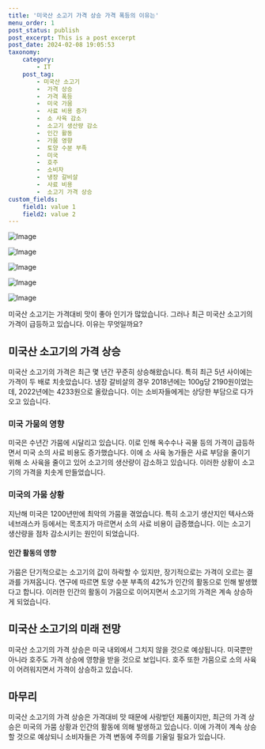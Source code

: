 ```yaml
---
title: '미국산 소고기 가격 상승 가격 폭등의 이유는'
menu_order: 1
post_status: publish
post_excerpt: This is a post excerpt
post_date: 2024-02-08 19:05:53
taxonomy:
    category:
        - IT
    post_tag:
        - 미국산 소고기
        -  가격 상승
        -  가격 폭등
        -  미국 가뭄
        -  사료 비용 증가
        -  소 사육 감소
        -  소고기 생산량 감소
        -  인간 활동
        -  가뭄 영향
        -  토양 수분 부족
        -  미국
        -  호주
        -  소비자
        -  냉장 갈비살
        -  사료 비용
        -  소고기 가격 상승
custom_fields:
    field1: value 1
    field2: value 2
---
```


![Image](https://imgnews.pstatic.net/image/016/2024/02/07/20240207000731_0_20240207185201933.jpg?type=w647)

![Image](https://imgnews.pstatic.net/image/016/2024/02/07/20230603000136_0_20240207185201939.jpg?type=w647)

![Image](https://imgnews.pstatic.net/image/016/2024/02/07/20240207000732_0_20240207185201948.jpg?type=w647)

![Image](https://imgnews.pstatic.net/image/016/2024/02/07/20240207000733_0_20240207185201953.jpg?type=w647)

![Image](https://imgnews.pstatic.net/image/016/2024/02/07/20220804000927_0_20240207185201961.jpg?type=w647)

미국산 소고기는 가격대비 맛이 좋아 인기가 많았습니다. 그러나 최근 미국산 소고기의 가격이 급등하고 있습니다. 이유는 무엇일까요? 
## 미국산 소고기의 가격 상승
미국산 소고기의 가격은 최근 몇 년간 꾸준히 상승해왔습니다. 특히 최근 5년 사이에는 가격이 두 배로 치솟았습니다. 냉장 갈비살의 경우 2018년에는 100g당 2190원이었는데, 2022년에는 4233원으로 올랐습니다. 이는 소비자들에게는 상당한 부담으로 다가오고 있습니다.
### 미국 가뭄의 영향
미국은 수년간 가뭄에 시달리고 있습니다. 이로 인해 옥수수나 곡물 등의 가격이 급등하면서 미국 소의 사료 비용도 증가했습니다. 이에 소 사육 농가들은 사료 부담을 줄이기 위해 소 사육을 줄이고 있어 소고기의 생산량이 감소하고 있습니다. 이러한 상황이 소고기의 가격을 치솟게 만들었습니다.
### 미국의 가뭄 상황
지난해 미국은 1200년만에 최악의 가뭄을 겪었습니다. 특히 소고기 생산지인 텍사스와 네브래스카 등에서는 목초지가 마르면서 소의 사료 비용이 급증했습니다. 이는 소고기 생산량을 점차 감소시키는 원인이 되었습니다.
#### 인간 활동의 영향
가뭄은 단기적으로는 소고기의 값이 하락할 수 있지만, 장기적으로는 가격이 오르는 결과를 가져옵니다. 연구에 따르면 토양 수분 부족의 42%가 인간의 활동으로 인해 발생했다고 합니다. 이러한 인간의 활동이 가뭄으로 이어지면서 소고기의 가격은 계속 상승하게 되었습니다.
## 미국산 소고기의 미래 전망
미국산 소고기의 가격 상승은 미국 내외에서 그치지 않을 것으로 예상됩니다. 미국뿐만 아니라 호주도 가격 상승에 영향을 받을 것으로 보입니다. 호주 또한 가뭄으로 소의 사육이 어려워지면서 가격이 상승하고 있습니다.
## 마무리
미국산 소고기의 가격 상승은 가격대비 맛 때문에 사랑받던 제품이지만, 최근의 가격 상승은 미국의 가뭄 상황과 인간의 활동에 의해 발생하고 있습니다. 이에 가격이 계속 상승할 것으로 예상되니 소비자들은 가격 변동에 주의를 기울일 필요가 있습니다.
